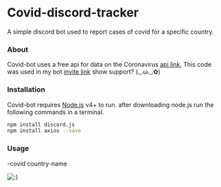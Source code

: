 # Covid-discord-tracker

A simple discord bot used to report cases of covid for a specific country.

 ### About
 
 Covid-bot uses a free api for data on the Coronavirus [api link](https://covid19api.com/),
 This code was used in my bot [invite link](https://discord.com/oauth2/authorize?client_id=721013842200756276&permissions=805563607&scope=bot) show support? (◡ω◡✿)

### Installation

Covid-bot requires [Node.js](https://nodejs.org/) v4+ to run.
after downloading node.js run the following commands in a terminal.

```sh
npm install discord.js
npm install axios --save
```

### Usage


-covid country-name

![:)](https://i.ibb.co/k6sNnP4/covid.png)
